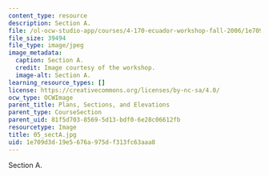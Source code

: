 ```yaml
---
content_type: resource
description: Section A.
file: /ol-ocw-studio-app/courses/4-170-ecuador-workshop-fall-2006/1e709d3d19e5676a975df313fc63aaa8_05_sectA.jpg
file_size: 39494
file_type: image/jpeg
image_metadata:
  caption: Section A.
  credit: Image courtesy of the workshop.
  image-alt: Section A.
learning_resource_types: []
license: https://creativecommons.org/licenses/by-nc-sa/4.0/
ocw_type: OCWImage
parent_title: Plans, Sections, and Elevations
parent_type: CourseSection
parent_uid: 81f5d703-8569-5d13-bdf0-6e28c06612fb
resourcetype: Image
title: 05_sectA.jpg
uid: 1e709d3d-19e5-676a-975d-f313fc63aaa8
---
```

Section A.